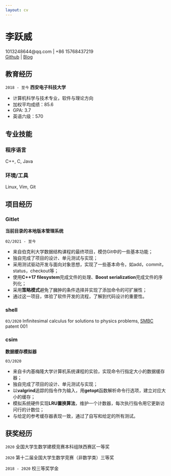 ```yaml
---
layout: cv
---
```

# 李跃威

<div id="webaddress">
<a>1013248644@qq.com</a> | +86 15768437219
</div>
<div id="webaddress">
<a href="https://github.com/seineo">Github</a> | <a href="https://seineo.github.io">Blog</a>
</div>

## 教育经历

`2018 - 至今`
__西安电子科技大学__

- 计算机科学与技术专业，软件与理论方向
- 加权平均成绩：85.6 
- GPA: 3.7
- 英语六级：570

## 专业技能

### 程序语言
C++, C, Java

### 环境/工具
Linux, Vim, Git


## 项目经历

<!-- A list is also available [online](http://scholar.google.co.uk/citations?user=LTOTl0YAAAAJ) -->

### Gitlet
__当前目录的本地版本管理系统__

`02/2021 - 至今`
- 来自伯克利大学数据结构课程的最终项目，模仿Git中的一些基本功能；
- 独自完成了项目的设计、单元测试与实现；
- 采用测试驱动开发与面向对象思想，实现了一些基本命令，如add，commit，status，checkout等；
- 使用**C++17 filesystem**完成文件的处理、**Boost serialization**完成文件的序列化；
- 采用**策略模式**避免了臃肿的条件选择并实现了添加命令的可扩展性；
- 通过这一项目，体验了软件开发的流程，了解到代码设计的重要性。


### shell

`03/2020`
Infinitesimal calculus for solutions to physics problems, [SMBC](http://www.techdirt.com/articles/20121011/09312820678/if-patents-had-been-around-time-newton.shtml) patent 001

### csim
__数据缓存模拟器__

`03/2020`
- 来自卡内基梅隆大学计算机系统课程的实验，实现命令行指定大小的数据缓存器；
- 独自完成了项目的设计、单元测试与实现；
- 以**valgrind**追踪的指令作为输入，用**getopt**函数解析命令行选项，建立对应大小的缓存；
- 模拟系统硬件实现**LRU置换算法**，维护一个计数器，每次执行指令用它更新访问行的计数位；
- 与给定的参考缓存器表现一致，通过了自写和给定的所有测试。


## 获奖经历

`2020`
全国大学生数学建模竞赛本科组陕西赛区一等奖

`2020`
第十二届全国大学生数学竞赛（非数学类）三等奖

`2018 - 2020`
校三等奖学金



<!-- ### Footer

Last updated: May 2013 -->


